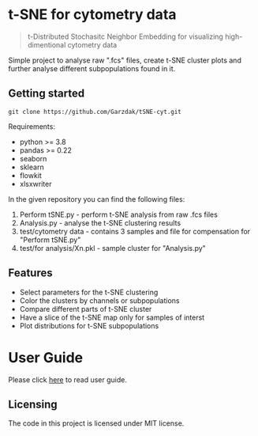 # t-SNE for cytometry data
> t-Distributed Stochasitc Neighbor Embedding for visualizing high-dimentional cytometry data

Simple project to analyse raw ".fcs" files, create t-SNE cluster plots and further analyse different subpopulations found in it.

## Getting started

`git clone https://github.com/Garzdak/tSNE-cyt.git`

Requirements:
* python >= 3.8
* pandas >= 0.22
* seaborn
* sklearn
* flowkit
* xlsxwriter

In the given repository you can find the following files:

1. Perform tSNE.py - perform t-SNE analysis from raw .fcs files
2. Analysis.py - analyse the t-SNE clustering results
3. test/cytometry data - contains 3 samples and file for compensation for "Perform tSNE.py"
4. test/for analysis/Xn.pkl - sample cluster for "Analysis.py"


## Features

* Select parameters for the t-SNE clustering
* Color the clusters by channels or subpopulations
* Compare different parts of t-SNE cluster
* Have a slice of the t-SNE map only for samples of interst
* Plot distributions for t-SNE subpopulations


# User Guide  

Please click [here](https://github.com/Garzdak/tSNE-cyt/tree/main/guide) to read user guide.


## Licensing

The code in this project is licensed under MIT license.